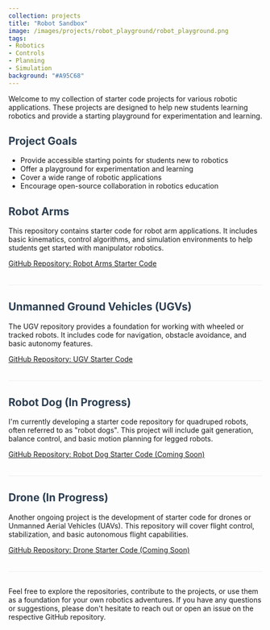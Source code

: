 ```yaml
---
collection: projects
title: "Robot Sandbox"
image: /images/projects/robot_playground/robot_playground.png
tags: 
- Robotics
- Controls 
- Planning
- Simulation
background: "#A95C68" 
---
```

<style>
    h1, h2 {
        color: #2c3e50;
    }
    .project {
        margin-bottom: 30px;
        border-bottom: 1px solid #eee;
        padding-bottom: 20px;
    }
    .project:last-child {
        border-bottom: none;
    }
    .image-container {
        text-align: center;
        margin: 20px;
    }
    .image-container img {
        max-width: 100%;
        height: auto;
    }
    .image-caption {
        margin-top: 8px;
        font-size: 16px;
        color: #555;
    }
    .video-container {
        text-align: center;
        margin: 20px;
    }
    .video-container video {
        max-width: 100%;
        height: auto;
    }
    .video-caption {
        margin-top: 8px;
        font-size: 16px;
        color: #555;
    }
</style>
 
<p>Welcome to my collection of starter code projects for various robotic applications. These projects are designed to help new students learning robotics and provide a starting playground for experimentation and learning.</p>

<h2>Project Goals</h2>
<ul>
    <li>Provide accessible starting points for students new to robotics</li>
    <li>Offer a playground for experimentation and learning</li>
    <li>Cover a wide range of robotic applications</li>
    <li>Encourage open-source collaboration in robotics education</li>
</ul>


<div class="project">
    <h2>Robot Arms</h2>
    <p>This repository contains starter code for robot arm applications. It includes basic kinematics, control algorithms, and simulation environments to help students get started with manipulator robotics.</p>
    <p><a href="https://github.com/FarStryke21/arm_ws">GitHub Repository: Robot Arms Starter Code</a></p>
</div>

<div class="project">
    <h2>Unmanned Ground Vehicles (UGVs)</h2>
    <p>The UGV repository provides a foundation for working with wheeled or tracked robots. It includes code for navigation, obstacle avoidance, and basic autonomy features.</p>
    <p><a href="https://github.com/FarStryke21/MobileRobot_Sandbox">GitHub Repository: UGV Starter Code</a></p>
</div>

<div class="project">
    <h2>Robot Dog (In Progress)</h2>
    <p>I'm currently developing a starter code repository for quadruped robots, often referred to as "robot dogs". This project will include gait generation, balance control, and basic motion planning for legged robots.</p>
    <p><a href="https://github.com/FarStryke21">GitHub Repository: Robot Dog Starter Code (Coming Soon)</a></p>
</div>

<div class="project">
    <h2>Drone (In Progress)</h2>
    <p>Another ongoing project is the development of starter code for drones or Unmanned Aerial Vehicles (UAVs). This repository will cover flight control, stabilization, and basic autonomous flight capabilities.</p>
    <p><a href="https://github.com/FarStryke21">GitHub Repository: Drone Starter Code (Coming Soon)</a></p>
</div>


<p>Feel free to explore the repositories, contribute to the projects, or use them as a foundation for your own robotics adventures. If you have any questions or suggestions, please don't hesitate to reach out or open an issue on the respective GitHub repository.</p>
